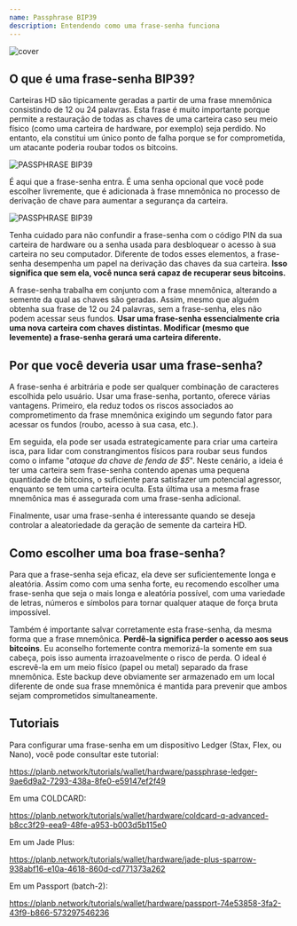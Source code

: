 ```yaml
---
name: Passphrase BIP39
description: Entendendo como uma frase-senha funciona
---
```

![cover](assets/cover.webp)

## O que é uma frase-senha BIP39?

Carteiras HD são tipicamente geradas a partir de uma frase mnemônica consistindo de 12 ou 24 palavras. Esta frase é muito importante porque permite a restauração de todas as chaves de uma carteira caso seu meio físico (como uma carteira de hardware, por exemplo) seja perdido. No entanto, ela constitui um único ponto de falha porque se for comprometida, um atacante poderia roubar todos os bitcoins.

![PASSPHRASE BIP39](assets/notext/01.webp)

É aqui que a frase-senha entra. É uma senha opcional que você pode escolher livremente, que é adicionada à frase mnemônica no processo de derivação de chave para aumentar a segurança da carteira.

![PASSPHRASE BIP39](assets/notext/02.webp)

Tenha cuidado para não confundir a frase-senha com o código PIN da sua carteira de hardware ou a senha usada para desbloquear o acesso à sua carteira no seu computador. Diferente de todos esses elementos, a frase-senha desempenha um papel na derivação das chaves da sua carteira. **Isso significa que sem ela, você nunca será capaz de recuperar seus bitcoins.**

A frase-senha trabalha em conjunto com a frase mnemônica, alterando a semente da qual as chaves são geradas. Assim, mesmo que alguém obtenha sua frase de 12 ou 24 palavras, sem a frase-senha, eles não podem acessar seus fundos. **Usar uma frase-senha essencialmente cria uma nova carteira com chaves distintas. Modificar (mesmo que levemente) a frase-senha gerará uma carteira diferente.**

## Por que você deveria usar uma frase-senha?

A frase-senha é arbitrária e pode ser qualquer combinação de caracteres escolhida pelo usuário. Usar uma frase-senha, portanto, oferece várias vantagens. Primeiro, ela reduz todos os riscos associados ao comprometimento da frase mnemônica exigindo um segundo fator para acessar os fundos (roubo, acesso à sua casa, etc.).

Em seguida, ela pode ser usada estrategicamente para criar uma carteira isca, para lidar com constrangimentos físicos para roubar seus fundos como o infame "*ataque da chave de fenda de $5*". Neste cenário, a ideia é ter uma carteira sem frase-senha contendo apenas uma pequena quantidade de bitcoins, o suficiente para satisfazer um potencial agressor, enquanto se tem uma carteira oculta. Esta última usa a mesma frase mnemônica mas é assegurada com uma frase-senha adicional.

Finalmente, usar uma frase-senha é interessante quando se deseja controlar a aleatoriedade da geração de semente da carteira HD.

## Como escolher uma boa frase-senha?
Para que a frase-senha seja eficaz, ela deve ser suficientemente longa e aleatória. Assim como com uma senha forte, eu recomendo escolher uma frase-senha que seja o mais longa e aleatória possível, com uma variedade de letras, números e símbolos para tornar qualquer ataque de força bruta impossível.

Também é importante salvar corretamente esta frase-senha, da mesma forma que a frase mnemônica. **Perdê-la significa perder o acesso aos seus bitcoins**. Eu aconselho fortemente contra memorizá-la somente em sua cabeça, pois isso aumenta irrazoavelmente o risco de perda. O ideal é escrevê-la em um meio físico (papel ou metal) separado da frase mnemônica. Este backup deve obviamente ser armazenado em um local diferente de onde sua frase mnemônica é mantida para prevenir que ambos sejam comprometidos simultaneamente.

## Tutoriais

Para configurar uma frase-senha em um dispositivo Ledger (Stax, Flex, ou Nano), você pode consultar este tutorial:

https://planb.network/tutorials/wallet/hardware/passphrase-ledger-9ae6d9a2-7293-438a-8fe0-e59147ef2f49

Em uma COLDCARD:

https://planb.network/tutorials/wallet/hardware/coldcard-q-advanced-b8cc3f29-eea9-48fe-a953-b003d5b115e0

Em um Jade Plus:

https://planb.network/tutorials/wallet/hardware/jade-plus-sparrow-938abf16-e10a-4618-860d-cd771373a262

Em um Passport (batch-2):

https://planb.network/tutorials/wallet/hardware/passport-74e53858-3fa2-43f9-b866-573297546236

